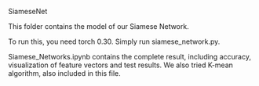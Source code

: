 SiameseNet

This folder contains the model of our Siamese Network. 

To run this, you need torch 0.30. Simply run siamese_network.py. 

Siamese_Networks.ipynb contains the complete result, including accuracy, visualization of feature vectors and test results. We also tried K-mean algorithm, also included in this file.
